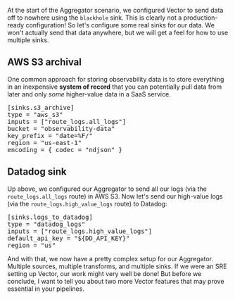 At the start of the Aggregator scenario, we configured Vector to send data off to nowhere using the
`blackhole` sink. This is clearly not a production-ready configuration! So let's configure some real
sinks for our data. We won't actually send that data anywhere, but we will get a feel for how to use
multiple sinks.

## AWS S3 archival

One common approach for storing observability data is to store everything in an inexpensive **system
of record** that you can potentially pull data from later and only *some* higher-value data in a
SaaS service.

<pre class="file" data-filename="aggregator/vector/aggregator/vector.toml" data-target="insert" data-marker="#insert-s3-sink">[sinks.s3_archive]
type = "aws_s3"
inputs = ["route_logs.all_logs"]
bucket = "observability-data"
key_prefix = "date=%F/"
region = "us-east-1"
encoding = { codec = "ndjson" }</pre>

## Datadog sink

Up above, we configured our Aggregator to send all our logs (via the `route_logs.all_logs` route) in AWS
S3. Now let's send our high-value logs (via the `route_logs.high_value_logs` route) to Datadog:

<pre class="file" data-filename="aggregator/vector/aggregator/vector.toml" data-target="insert" data-marker="#insert-datadog-sink">[sinks.logs_to_datadog]
type = "datadog_logs"
inputs = ["route_logs.high_value_logs"]
default_api_key = "${DD_API_KEY}"
region = "us"</pre>

And with that, we now have a pretty complex setup for our Aggregator. Multiple sources, multiple
transforms, and multiple sinks. If we were an SRE setting up Vector, our work might very well be
done! But before we conclude, I want to tell you about two more Vector features that may prove
essential in your pipelines.